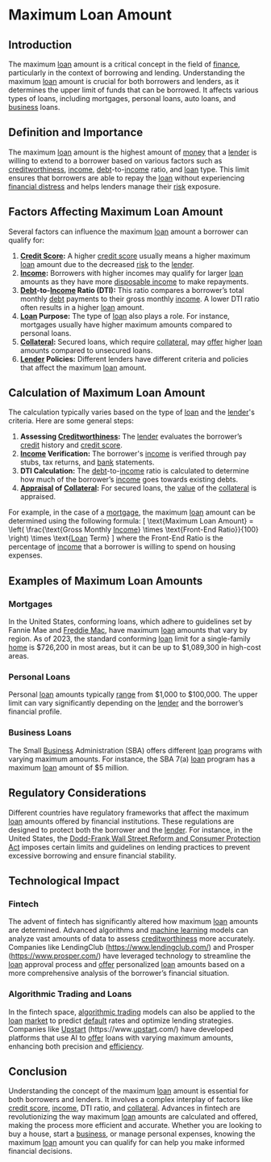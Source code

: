 # Maximum Loan Amount

## Introduction
The maximum [loan](../l/loan.md) amount is a critical concept in the field of [finance](../f/finance.md), particularly in the context of borrowing and lending. Understanding the maximum [loan](../l/loan.md) amount is crucial for both borrowers and lenders, as it determines the upper limit of funds that can be borrowed. It affects various types of loans, including mortgages, personal loans, auto loans, and [business](../b/business.md) loans.

## Definition and Importance
The maximum [loan](../l/loan.md) amount is the highest amount of [money](../m/money.md) that a [lender](../l/lender.md) is willing to extend to a borrower based on various factors such as [creditworthiness](../c/creditworthiness.md), [income](../i/income.md), [debt](../d/debt.md)-to-[income](../i/income.md) ratio, and [loan](../l/loan.md) type. This limit ensures that borrowers are able to repay the [loan](../l/loan.md) without experiencing [financial distress](../f/financial_distress.md) and helps lenders manage their [risk](../r/risk.md) exposure.

## Factors Affecting Maximum Loan Amount
Several factors can influence the maximum [loan](../l/loan.md) amount a borrower can qualify for:

1. **[Credit Score](../c/credit_score.md):** A higher [credit score](../c/credit_score.md) usually means a higher maximum [loan](../l/loan.md) amount due to the decreased [risk](../r/risk.md) to the [lender](../l/lender.md).
2. **[Income](../i/income.md):** Borrowers with higher incomes may qualify for larger [loan](../l/loan.md) amounts as they have more [disposable income](../d/disposable_income.md) to make repayments.
3. **[Debt](../d/debt.md)-to-[Income](../i/income.md) Ratio (DTI):** This ratio compares a borrower’s total monthly [debt](../d/debt.md) payments to their gross monthly [income](../i/income.md). A lower DTI ratio often results in a higher [loan](../l/loan.md) amount.
4. **[Loan](../l/loan.md) Purpose:** The type of [loan](../l/loan.md) also plays a role. For instance, mortgages usually have higher maximum amounts compared to personal loans.
5. **[Collateral](../c/collateral.md):** Secured loans, which require [collateral](../c/collateral.md), may [offer](../o/offer.md) higher [loan](../l/loan.md) amounts compared to unsecured loans.
6. **[Lender](../l/lender.md) Policies:** Different lenders have different criteria and policies that affect the maximum [loan](../l/loan.md) amount.

## Calculation of Maximum Loan Amount
The calculation typically varies based on the type of [loan](../l/loan.md) and the [lender](../l/lender.md)'s criteria. Here are some general steps:

1. **Assessing [Creditworthiness](../c/creditworthiness.md):** The [lender](../l/lender.md) evaluates the borrower’s [credit](../c/credit.md) history and [credit score](../c/credit_score.md).
2. **[Income](../i/income.md) Verification:** The borrower's [income](../i/income.md) is verified through pay stubs, tax returns, and [bank](../b/bank.md) statements.
3. **DTI Calculation:** The [debt](../d/debt.md)-to-[income](../i/income.md) ratio is calculated to determine how much of the borrower’s [income](../i/income.md) goes towards existing debts.
4. **[Appraisal](../a/appraisal.md) of [Collateral](../c/collateral.md):** For secured loans, the [value](../v/value.md) of the [collateral](../c/collateral.md) is appraised.

For example, in the case of a [mortgage](../m/mortgage.md), the maximum [loan](../l/loan.md) amount can be determined using the following formula:
\[ \text{Maximum Loan Amount} = \left( \frac{\text{Gross Monthly [Income](../i/income.md)} \times \text{Front-End Ratio}}{100} \right) \times \text{[Loan](../l/loan.md) Term} \]
where the Front-End Ratio is the percentage of [income](../i/income.md) that a borrower is willing to spend on housing expenses.

## Examples of Maximum Loan Amounts
### Mortgages
In the United States, conforming loans, which adhere to guidelines set by Fannie Mae and [Freddie Mac](../f/freddie_mac.md), have maximum [loan](../l/loan.md) amounts that vary by region. As of 2023, the standard conforming [loan](../l/loan.md) limit for a single-family [home](../h/home.md) is $726,200 in most areas, but it can be up to $1,089,300 in high-cost areas.

### Personal Loans
Personal [loan](../l/loan.md) amounts typically [range](../r/range.md) from $1,000 to $100,000. The upper limit can vary significantly depending on the [lender](../l/lender.md) and the borrower’s financial profile.

### Business Loans
The Small [Business](../b/business.md) Administration (SBA) offers different [loan](../l/loan.md) programs with varying maximum amounts. For instance, the SBA 7(a) [loan](../l/loan.md) program has a maximum [loan](../l/loan.md) amount of $5 million.

## Regulatory Considerations
Different countries have regulatory frameworks that affect the maximum [loan](../l/loan.md) amounts offered by financial institutions. These regulations are designed to protect both the borrower and the [lender](../l/lender.md). For instance, in the United States, the [Dodd-Frank Wall Street Reform and Consumer Protection Act](../d/dodd-frank_wall_street_reform_and_consumer_protection_act.md) imposes certain limits and guidelines on lending practices to prevent excessive borrowing and ensure financial stability.

## Technological Impact
### Fintech
The advent of fintech has significantly altered how maximum [loan](../l/loan.md) amounts are determined. Advanced algorithms and [machine learning](../m/machine_learning.md) models can analyze vast amounts of data to assess [creditworthiness](../c/creditworthiness.md) more accurately. Companies like LendingClub (https://www.lendingclub.com/) and Prosper (https://www.prosper.com/) have leveraged technology to streamline the [loan](../l/loan.md) approval process and [offer](../o/offer.md) personalized [loan](../l/loan.md) amounts based on a more comprehensive analysis of the borrower’s financial situation.

### Algorithmic Trading and Loans
In the fintech space, [algorithmic trading](../a/accountability.md) models can also be applied to the [loan](../l/loan.md) [market](../m/market.md) to predict [default](../d/default.md) rates and optimize lending strategies. Companies like [Upstart](../u/upstart.md) (https://www.[upstart](../u/upstart.md).com/) have developed platforms that use AI to [offer](../o/offer.md) loans with varying maximum amounts, enhancing both precision and [efficiency](../e/efficiency.md).

## Conclusion
Understanding the concept of the maximum [loan](../l/loan.md) amount is essential for both borrowers and lenders. It involves a complex interplay of factors like [credit score](../c/credit_score.md), [income](../i/income.md), DTI ratio, and [collateral](../c/collateral.md). Advances in fintech are revolutionizing the way maximum [loan](../l/loan.md) amounts are calculated and offered, making the process more efficient and accurate. Whether you are looking to buy a house, start a [business](../b/business.md), or manage personal expenses, knowing the maximum [loan](../l/loan.md) amount you can qualify for can help you make informed financial decisions.
